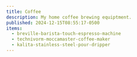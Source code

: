 ```yaml
---
title: Coffee
description: My home coffee brewing equiptment.
published: 2024-12-15T08:55:17-0500
items:
  - breville-barista-touch-espresso-machine
  - technivorm-moccamaster-coffee-maker
  - kalita-stainless-steel-pour-dripper
---
```

